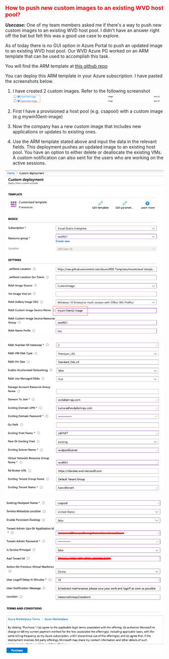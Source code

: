 
<span style="color:red;"><font size="4">**How to push new custom images to an existing WVD host pool?**</font></span>

***Usecase:***
One of my team members asked me if there's a way to push new custom images to an existing WVD host pool. I didn't have an answer right off the bat but felt this was a good use case to explore.


As of today there is no GUI option in Azure Portal to push an updated image to an existing WVD host pool.  Our WVD Azure PG worked on an ARM template that can be used to accomplish this task.

You will find the ARM template at [this github repo](
https://github.com/Azure/RDS-Templates/blob/master/wvd-templates/Update%20existing%20WVD%20host%20pool/README.md)

You can deploy this ARM template in your Azure subscription. I have pasted the screenshots below.

1. I have created 2 custom images. Refer to the following screenshot
![screen1](files/file4.png)

2. First I have a provisioned a host pool (e.g. csapool) with a custom image (e.g mywin10ent-image)

3. Now the company has a new custom image that includes new applications or updates to existing ones.

4. Use the ARM template stated above and input the data in the relevant fields. This deployment pushes an updated image to an existing host pool. You have an option to either delete or deallocate the existing VMs. A custom notification can also sent for the users who are working on the active sessions.


![screen2](files/file5.png)

![screen3](files/file6.png)

![screen3](files/file7.png)



